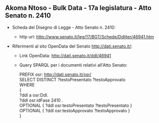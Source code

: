 ## Akoma Ntoso - Bulk Data - 17a legislatura - Atto Senato n. 2410 ##

* Scheda del Disegno di Legge - Atto Senato n. 2410:
	* http url: http://www.senato.it/leg/17/BGT/Schede/Ddliter/46941.htm

* Riferimenti al sito OpenData del Senato http://dati.senato.it/:
	* Link OpenData: http://dati.senato.it/ddl/46941
	* Query SPARQL per i documenti relativi all'Atto Senato:

        PREFIX osr: <http://dati.senato.it/osr/>  
		SELECT DISTINCT ?testoPresentato ?testoApprovato  
		WHERE  
		{  
		    ?ddl a osr:Ddl.  
		    ?ddl osr:idFase 2410 .  
		    OPTIONAL { ?ddl osr:testoPresentato ?testoPresentato }  
		    OPTIONAL { ?ddl osr:testoApprovato ?testoApprovato }  
		}
		